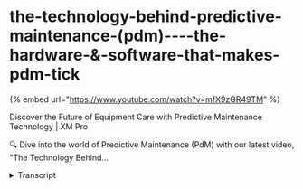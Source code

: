 # the-technology-behind-predictive-maintenance-(pdm)----the-hardware-&-software-that-makes-pdm-tick
{% embed url="https://www.youtube.com/watch?v=mfX9zGR49TM" %}



Discover the Future of Equipment Care with Predictive Maintenance Technology | XM Pro

🔍 Dive into the world of Predictive Maintenance (PdM) with our latest video, "The Technology Behind...
<details>
<summary>Transcript</summary>Discover the Future of Equipment Care with Predictive Maintenance Technology | XM Pro

🔍 Dive into the world of Predictive Maintenance (PdM) with our latest video, "The Technology Behind...
hello and welcome to an overview of the

technology behind predictive

maintenance today we're delving into the

critical hardware and software

components that make predictive

maintenance a reality in various

Industries predictive maintenance marks

a departure from traditional maintenance

methods it leverages real-time data and

analytics to anticipate maintenance

needs that are based on the actual

condition of equipment moving away from

fixed schedules or reactive measures

the aim of predictive maintenance is to

foresee potential failures before they

occur this method seeks to reduce

downtime prolong equipment life and

efficiently utilized maintenance

resources it involves the continuous

monitoring of equipment's condition and

performance using sensors and data

collection methods this data is then

analyzed to pinpoint potential issues in

the realm of Hardware sensors stand as

the foundation of predictive maintenance

systems they monitor various parameters

that reflect the health of equipment

including vibration temperature pressure

and more data acquisition systems are

also pivotal collecting formatting and

transmitting data from sensors for

further

analysis connectivity devices play a

crucial role too ensuring smooth data

transmission from Machinery to analysis

systems whether through wired networks

or wireless connections on the software

side data analytics software take Center

Stage IT processes the collected data

identifying patterns and

anomalies this software encompasses data

analysis pattern recognition

visualization and predictive alerts all

while integrating with other systems

predictive modeling is another key

component involving the creation of

mathematical models that use historical

and real-time data to forecast equipment

failures often employing machine

learning

techniques maintenance management

software is also essential overseeing

maintenance activities integrating

predictive maintenance data and

facilitating task scheduling and work

order management the effective

functioning of predictive maintenance

systems hinges on the seamless

integration of hardware and software

components this integration ensures a

comprehensive and efficient maintenance

solution not sure where to start on your

predictive maintenance Journey reach out

to the team at XM Pro and our expert

team can help you operate your plan at

full

potential
</details>